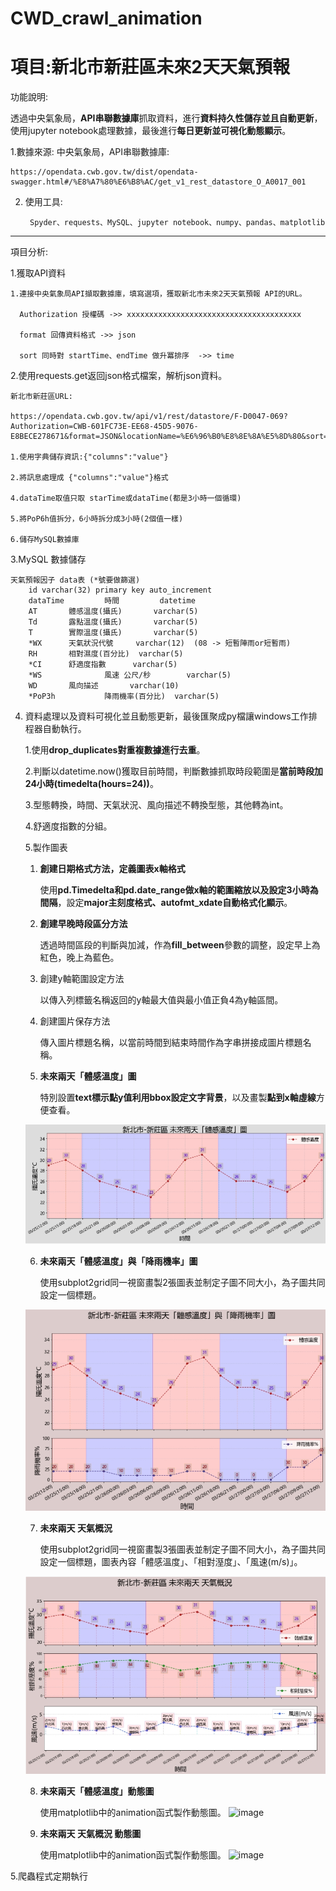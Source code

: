 # CWD_crawl_animation

# 項目:新北市新莊區未來2天天氣預報
功能說明:

透過中央氣象局，**API串聯數據庫**抓取資料，進行**資料持久性儲存並且自動更新**，
使用jupyter notebook處理數據，最後進行**每日更新並可視化動態顯示**。
	
1.數據來源:
	中央氣象局，API串聯數據庫:
  
	https://opendata.cwb.gov.tw/dist/opendata-swagger.html#/%E8%A7%80%E6%B8%AC/get_v1_rest_datastore_O_A0017_001

2. 使用工具:

        Spyder、requests、MySQL、jupyter notebook、numpy、pandas、matplotlib
	
---------------------------------------------------------------------------------------------------------------------------------------
項目分析:

1.獲取API資料

    1.連接中央氣象局API擷取數據庫，填寫選項，獲取新北市未來2天天氣預報 API的URL。
  
      Authorization 授權碼 ->> xxxxxxxxxxxxxxxxxxxxxxxxxxxxxxxxxxxxxxx
      
      format 回傳資料格式 ->> json
      
      sort 同時對 startTime、endTime 做升冪排序  ->> time
	
2.使用requests.get返回json格式檔案，解析json資料。
            
    新北市新莊區URL:

    https://opendata.cwb.gov.tw/api/v1/rest/datastore/F-D0047-069?Authorization=CWB-601FC73E-EE68-45D5-9076-E8BECE278671&format=JSON&locationName=%E6%96%B0%E8%8E%8A%E5%8D%80&sort=time
  
    1.使用字典儲存資訊:{"columns":"value"} 
      
    2.將訊息處理成 {"columns":"value"}格式
      
	4.dataTime取值只取 starTime或dataTime(都是3小時一個循環)
     
    5.將PoP6h值拆分，6小時拆分成3小時(2個值一樣)
      
    6.儲存MySQL數據庫
		
	
3.MySQL 數據儲存

	天氣預報因子 data表 (*號要做篩選)
		id varchar(32) primary key auto_increment 
		dataTime         時間			datetime    
		AT		 體感溫度(攝氏)		varchar(5)	
		Td		 露點溫度(攝氏)		varchar(5) 
		T		 實際溫度(攝氏)		varchar(5) 
		*WX		 天氣狀況代號		varchar(12)  (08 -> 短暫陣雨or短暫雨)  
		RH		 相對濕度(百分比)	varchar(5) 
		*CI		 舒適度指數		varchar(5) 
		*WS 	         風速 公尺/秒		varchar(5) 
		WD	 	 風向描述		varchar(10) 
		*PoP3h	         降雨機率(百分比)	varchar(5)  

4. 資料處理以及資料可視化並且動態更新，最後匯聚成py檔讓windows工作排程器自動執行。
    
     1.使用**drop_duplicates對重複數據進行去重**。
     
     2.判斷以datetime.now()獲取目前時間，判斷數據抓取時段範圍是**當前時段加24小時(timedelta(hours=24))**。
     
     3.型態轉換，時間、天氣狀況、風向描述不轉換型態，其他轉為int。
	
     4.舒適度指數的分組。
	
     5.製作圖表
	
	1. **創建日期格式方法，定義圖表x軸格式**
	
		使用**pd.Timedelta和pd.date_range做x軸的範圍縮放以及設定3小時為間隔**，設定**major主刻度格式、autofmt_xdate自動格式化顯示**。
		
	2. **創建早晚時段區分方法**
	
		透過時間區段的判斷與加減，作為**fill_between**參數的調整，設定早上為紅色，晚上為藍色。
		
	3. 創建y軸範圍設定方法
	
		以傳入列標籤名稱返回的y軸最大值與最小值正負4為y軸區間。
		
	4. 創建圖片保存方法
	
		傳入圖片標題名稱，以當前時間到結束時間作為字串拼接成圖片標題名稱。
		
	5. **未來兩天「體感溫度」圖**
	
		特別設置**text標示點y值利用bbox設定文字背景**，以及畫製**點到x軸虛線**方便查看。
		
	![image](https://github.com/dian0624/CWD_crawl_animation/blob/master/CWD_github_image/1585192954278.jpg)
		
	6. **未來兩天「體感溫度」與「降雨機率」圖**
	
		使用subplot2grid同一視窗畫製2張圖表並制定子圖不同大小，為子圖共同設定一個標題。
		
	![image](https://github.com/dian0624/CWD_crawl_animation/blob/master/CWD_github_image/1585192978017.jpg)
		
	7. **未來兩天 天氣概況**
	
		使用subplot2grid同一視窗畫製3張圖表並制定子圖不同大小，為子圖共同設定一個標題，圖表內容「體感溫度」、「相對溼度」、「風速(m/s)」。
	
	![image](https://github.com/dian0624/CWD_crawl_animation/blob/master/CWD_github_image/1585192999695.jpg)

	8. **未來兩天「體感溫度」動態圖**
	
		使用matplotlib中的animation函式製作動態圖。
		![image]()
	
	9. **未來兩天 天氣概況 動態圖**
	
		使用matplotlib中的animation函式製作動態圖。
		![image]()
	
			

5.爬蟲程式定期執行




